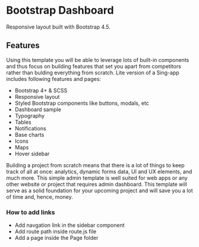 # Bootstrap Dashboard

Responsive layout built with Bootstrap 4.5.

## Features

Using this template you will be able to leverage lots of built-in components and thus focus on building features that set you apart from competitors rather than bulding everything from scratch. Lite version of a Sing-app includes following features and pages:

- Bootstrap 4+ & SCSS
- Responsive layout
- Styled Bootstrap components like buttons, modals, etc
- Dashboard sample
- Typography
- Tables
- Notifications
- Base charts
- Icons
- Maps
- Hover sidebar

Building a project from scratch means that there is a lot of things to keep track of all at once: analytics, dynamic forms data, UI and UX elements, and much more. This simple admin template is well suited for web apps or any other website or project that requires admin dashboard. This template will serve as a solid foundation for your upcoming project and will save you a lot of time and, hence, money.

### How to add links

- Add navgation link in the sidebar component
- Add route path inside route.js file
- Add a page inside the Page folder
